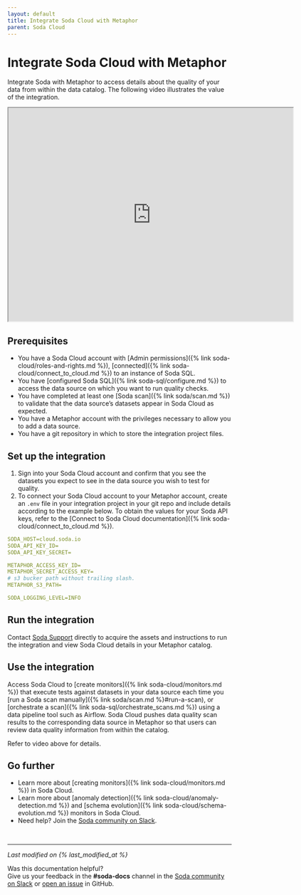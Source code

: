 ```yaml
---
layout: default
title: Integrate Soda Cloud with Metaphor
parent: Soda Cloud
---
```


# Integrate Soda Cloud with Metaphor

Integrate Soda with Metaphor to access details about the quality of your data from within the data catalog. The following video illustrates the value of the integration.

<iframe src="https://drive.google.com/file/d/11bt2mfdjcf9ujnHw3VlTGVoY8eLjcssV/preview" width="640" height="480" allow="autoplay"></iframe>


## Prerequisites

* You have a Soda Cloud account with [Admin permissions]({% link soda-cloud/roles-and-rights.md %}), [connected]({% link soda-cloud/connect_to_cloud.md %}) to an instance of Soda SQL.
* You have [configured Soda SQL]({% link soda-sql/configure.md %}) to access the data source on which you want to run quality checks.
* You have completed at least one [Soda scan]({% link soda/scan.md %}) to validate that the data source’s datasets appear in Soda Cloud as expected.
* You have a Metaphor account with the privileges necessary to allow you to add a data source.
* You have a git repository in which to store the integration project files.


## Set up the integration

1. Sign into your Soda Cloud account and confirm that you see the datasets you expect to see in the data source you wish to test for quality.
2. To connect your Soda Cloud account to your Metaphor account, create an `.env` file in your integration project in your git repo and include details according to the example below. To obtain the values for your Soda API keys, refer to the [Connect to Soda Cloud documentation]({% link soda-cloud/connect_to_cloud.md %}). <br />

```yaml
SODA_HOST=cloud.soda.io
SODA_API_KEY_ID=
SODA_API_KEY_SECRET=

METAPHOR_ACCESS_KEY_ID=
METAPHOR_SECRET_ACCESS_KEY=
# s3 bucker path without trailing slash.
METAPHOR_S3_PATH=

SODA_LOGGING_LEVEL=INFO
```


## Run the integration

Contact <a href="mailto:support@soda.io">Soda Support</a> directly to acquire the assets and instructions to run the integration and view Soda Cloud details in your Metaphor catalog.


## Use the integration

Access Soda Cloud to [create monitors]({% link soda-cloud/monitors.md %}) that execute tests against datasets in your data source each time you [run a Soda scan manually]({% link soda/scan.md %}#run-a-scan), or [orchestrate a scan]({% link soda-sql/orchestrate_scans.md %}) using a data pipeline tool such as Airflow. Soda Cloud pushes data quality scan results to the corresponding data source in Metaphor so that users can review data quality information from within the catalog. 

Refer to video above for details.


## Go further

* Learn more about [creating monitors]({% link soda-cloud/monitors.md %}) in Soda Cloud.
* Learn more about [anomaly detection]({% link soda-cloud/anomaly-detection.md %}) and [schema evolution]({% link soda-cloud/schema-evolution.md %}) monitors in Soda Cloud.
* Need help? Join the <a href="http://community.soda.io/slack" target="_blank"> Soda community on Slack</a>.
<br />

---
*Last modified on {% last_modified_at %}*

Was this documentation helpful? <br /> Give us your feedback in the **#soda-docs** channel in the <a href="http://community.soda.io/slack" target="_blank"> Soda community on Slack</a> or <a href="https://github.com/sodadata/docs/issues/new" target="_blank">open an issue</a> in GitHub.